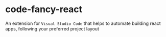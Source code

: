# code-fancy-react

An extension for `Visual Studio Code` that helps to automate building react apps, following your preferred project layout
